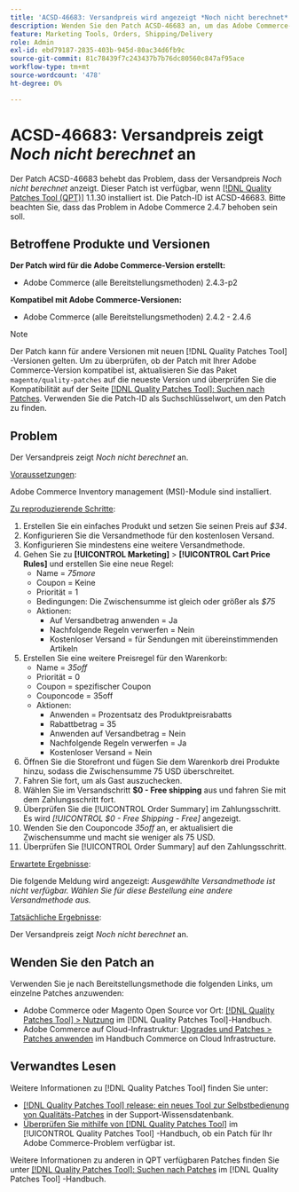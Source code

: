 ```yaml
---
title: 'ACSD-46683: Versandpreis wird angezeigt *Noch nicht berechnet*'
description: Wenden Sie den Patch ACSD-46683 an, um das Adobe Commerce-Problem zu beheben, bei dem der Versandpreis *Noch nicht berechnet* anzeigt.
feature: Marketing Tools, Orders, Shipping/Delivery
role: Admin
exl-id: ebd79187-2835-403b-945d-80ac34d6fb9c
source-git-commit: 81c78439f7c243437b7b76dc80560c847af95ace
workflow-type: tm+mt
source-wordcount: '478'
ht-degree: 0%

---
```


# ACSD-46683: Versandpreis zeigt *Noch nicht berechnet* an

Der Patch ACSD-46683 behebt das Problem, dass der Versandpreis *Noch nicht berechnet* anzeigt. Dieser Patch ist verfügbar, wenn [[!DNL Quality Patches Tool (QPT)]](https://experienceleague.adobe.com/en/docs/commerce-knowledge-base/kb/announcements/commerce-announcements/magento-quality-patches-released-new-tool-to-self-serve-quality-patches) 1.1.30 installiert ist. Die Patch-ID ist ACSD-46683. Bitte beachten Sie, dass das Problem in Adobe Commerce 2.4.7 behoben sein soll.

## Betroffene Produkte und Versionen

**Der Patch wird für die Adobe Commerce-Version erstellt:**

* Adobe Commerce (alle Bereitstellungsmethoden) 2.4.3-p2

**Kompatibel mit Adobe Commerce-Versionen:**

* Adobe Commerce (alle Bereitstellungsmethoden) 2.4.2 - 2.4.6

>[!NOTE]
>
>Der Patch kann für andere Versionen mit neuen [!DNL Quality Patches Tool] -Versionen gelten. Um zu überprüfen, ob der Patch mit Ihrer Adobe Commerce-Version kompatibel ist, aktualisieren Sie das Paket `magento/quality-patches` auf die neueste Version und überprüfen Sie die Kompatibilität auf der Seite [[!DNL Quality Patches Tool]: Suchen nach Patches](https://experienceleague.adobe.com/tools/commerce-quality-patches/index.html). Verwenden Sie die Patch-ID als Suchschlüsselwort, um den Patch zu finden.

## Problem

Der Versandpreis zeigt *Noch nicht berechnet* an.

<u>Voraussetzungen</u>:

Adobe Commerce Inventory management (MSI)-Module sind installiert.

<u>Zu reproduzierende Schritte</u>:

1. Erstellen Sie ein einfaches Produkt und setzen Sie seinen Preis auf *$34*.
1. Konfigurieren Sie die Versandmethode für den kostenlosen Versand.
1. Konfigurieren Sie mindestens eine weitere Versandmethode.
1. Gehen Sie zu **[!UICONTROL Marketing]** > **[!UICONTROL Cart Price Rules]** und erstellen Sie eine neue Regel:
   * Name = *75more*
   * Coupon = Keine
   * Priorität = 1
   * Bedingungen: Die Zwischensumme ist gleich oder größer als *$75*
   * Aktionen:
      * Auf Versandbetrag anwenden = Ja
      * Nachfolgende Regeln verwerfen = Nein
      * Kostenloser Versand = für Sendungen mit übereinstimmenden Artikeln
1. Erstellen Sie eine weitere Preisregel für den Warenkorb:
   * Name = *35off*
   * Priorität = 0
   * Coupon = spezifischer Coupon
   * Couponcode = 35off
   * Aktionen:
      * Anwenden = Prozentsatz des Produktpreisrabatts
      * Rabattbetrag = 35
      * Anwenden auf Versandbetrag = Nein
      * Nachfolgende Regeln verwerfen = Ja
      * Kostenloser Versand = Nein
1. Öffnen Sie die Storefront und fügen Sie dem Warenkorb drei Produkte hinzu, sodass die Zwischensumme 75 USD überschreitet.
1. Fahren Sie fort, um als Gast auszuchecken.
1. Wählen Sie im Versandschritt **$0 - Free shipping** aus und fahren Sie mit dem Zahlungsschritt fort.
1. Überprüfen Sie die [!UICONTROL Order Summary] im Zahlungsschritt. Es wird *[!UICONTROL $0 - Free Shipping - Free]* angezeigt.
1. Wenden Sie den Couponcode *35off* an, er aktualisiert die Zwischensumme und macht sie weniger als 75 USD.
1. Überprüfen Sie [!UICONTROL Order Summary] auf den Zahlungsschritt.

<u>Erwartete Ergebnisse</u>:

Die folgende Meldung wird angezeigt: *Ausgewählte Versandmethode ist nicht verfügbar. Wählen Sie für diese Bestellung eine andere Versandmethode aus.*

<u>Tatsächliche Ergebnisse</u>:

Der Versandpreis zeigt *Noch nicht berechnet* an.

## Wenden Sie den Patch an

Verwenden Sie je nach Bereitstellungsmethode die folgenden Links, um einzelne Patches anzuwenden:

* Adobe Commerce oder Magento Open Source vor Ort: [[!DNL Quality Patches Tool] > Nutzung](/help/tools/quality-patches-tool/usage.md) im [!DNL Quality Patches Tool]-Handbuch.
* Adobe Commerce auf Cloud-Infrastruktur: [Upgrades und Patches > Patches anwenden](https://experienceleague.adobe.com/docs/commerce-cloud-service/user-guide/develop/upgrade/apply-patches.html) im Handbuch Commerce on Cloud Infrastructure.

## Verwandtes Lesen

Weitere Informationen zu [!DNL Quality Patches Tool] finden Sie unter:

* [[!DNL Quality Patches Tool] release: ein neues Tool zur Selbstbedienung von Qualitäts-Patches](https://experienceleague.adobe.com/en/docs/commerce-knowledge-base/kb/announcements/commerce-announcements/magento-quality-patches-released-new-tool-to-self-serve-quality-patches) in der Support-Wissensdatenbank.
* [Überprüfen Sie mithilfe von  [!DNL Quality Patches Tool]](/help/tools/quality-patches-tool/patches-available-in-qpt/check-patch-for-magento-issue-with-magento-quality-patches.md) im [!UICONTROL Quality Patches Tool] -Handbuch, ob ein Patch für Ihr Adobe Commerce-Problem verfügbar ist.


Weitere Informationen zu anderen in QPT verfügbaren Patches finden Sie unter [[!DNL Quality Patches Tool]: Suchen nach Patches](https://experienceleague.adobe.com/tools/commerce-quality-patches/index.html) im [!DNL Quality Patches Tool] -Handbuch.

